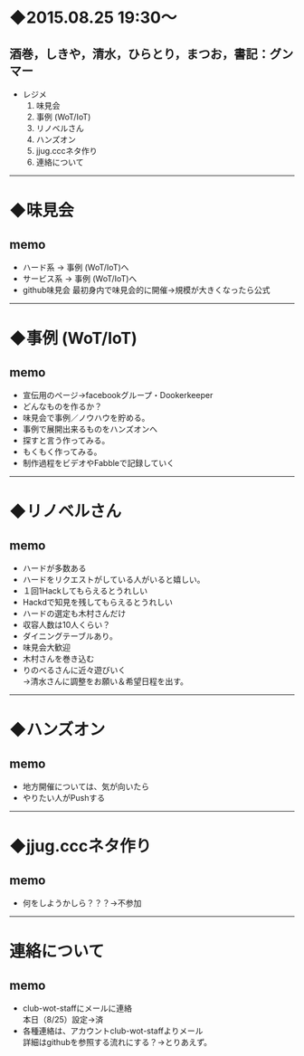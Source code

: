 # ◆2015.08.25 19:30～
## 酒巻，しきや，清水，ひらとり，まつお，書記：グンマー
- レジメ
  1. 味見会
  1. 事例 (WoT/IoT)
  1. リノベルさん
  1. ハンズオン
  1. jjug.cccネタ作り
  1. 連絡について

----

# ◆味見会
## memo
- ハード系 → 事例 (WoT/IoT)へ
- サービス系 → 事例 (WoT/IoT)へ 
- github味見会
  最初身内で味見会的に開催→規模が大きくなったら公式

----

# ◆事例 (WoT/IoT)
## memo
- 宣伝用のページ→facebookグループ・Dookerkeeper
- どんなものを作るか？
- 味見会で事例／ノウハウを貯める。
- 事例で展開出来るものをハンズオンへ
- 探すと言う作ってみる。
- もくもく作ってみる。
- 制作過程をビデオやFabbleで記録していく

----

# ◆リノベルさん
## memo
- ハードが多数ある
- ハードをリクエストがしている人がいると嬉しい。
- １回1Hackしてもらえるとうれしい
- Hackdで知見を残してもらえるとうれしい
- ハードの選定も木村さんだけ
- 収容人数は10人くらい？
- ダイニングテーブルあり。
- 味見会大歓迎
- 木村さんを巻き込む
- りのべるさんに近々遊びいく  
  →清水さんに調整をお願い＆希望日程を出す。

----

# ◆ハンズオン
## memo
- 地方開催については、気が向いたら
- やりたい人がPushする

----

# ◆jjug.cccネタ作り
## memo
- 何をしようかしら？？？→不参加

----

# 連絡について
## memo
- club-wot-staffにメールに連絡  
  本日（8/25）設定→済
- 各種連絡は、アカウントclub-wot-staffよりメール  
  詳細はgithubを参照する流れにする？→とりあえず。
